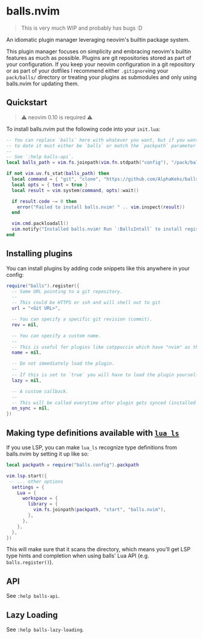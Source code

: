 # balls.nvim

> This is very much WIP and probably has bugs :D

An idiomatic plugin manager leveraging neovim's builtin package system.

This plugin manager focuses on simplicity and embracing neovim's builtin features as much as
possible. Plugins are git repositories stored as part of your configuration. If you keep your neovim
configuration in a git repository or as part of your dotfiles I recommend either `.gitignore`ing
your `pack/balls/` directory or treating your plugins as submodules and only using balls.nvim for
updating them.

## Quickstart

> ⚠️ neovim 0.10 is required ⚠️

To install balls.nvim put the following code into your `init.lua`:

```lua
-- You can replace `balls` here with whatever you want, but if you want balls.nvim to keep itself up
-- to date it must either be `balls` or match the `packpath` parameter you pass to `balls.setup()`.
--
-- See `:help balls-api`.
local balls_path = vim.fs.joinpath(vim.fn.stdpath("config"), "/pack/balls/start/balls.nvim")

if not vim.uv.fs_stat(balls_path) then
  local command = { "git", "clone", "https://github.com/AlphaKeks/balls.nvim", balls_path }
  local opts = { text = true }
  local result = vim.system(command, opts):wait()

  if result.code ~= 0 then
    error("Failed to install balls.nvim! " .. vim.inspect(result))
  end

  vim.cmd.packloadall()
  vim.notify("Installed balls.nvim! Run `:BallsIntall` to install registered plugins.")
end
```

## Installing plugins

You can install plugins by adding code snippets like this anywhere in your config:

```lua
require("balls").register({
  -- Some URL pointing to a git repository.
  --
  -- This could be HTTPS or ssh and will shell out to git
  url = "<Git URL>",

  -- You can specify a specific git revision (commit).
  rev = nil,

  -- You can specify a custom name.
  --
  -- This is useful for plugins like catppuccin which have "nvim" as their repo name
  name = nil,

  -- Do not immediately load the plugin.
  --
  -- If this is set to `true` you will have to load the plugin yourself using the |packadd| command.
  lazy = nil,

  -- A custom callback.
  --
  -- This will be called everytime after plugin gets synced (installed or updated).
  on_sync = nil,
})
```

## Making type definitions available with [`lua_ls`](https://github.com/LuaLS/lua-language-server)

If you use LSP, you can make `lua_ls` recognize type definitions from balls.nvim by setting it up
like so:

```lua
local packpath = require("balls.config").packpath

vim.lsp.start({
 -- ... other options
  settings = {
    Lua = {
      workspace = {
        library = {
          vim.fs.joinpath(packpath, "start", "balls.nvim"),
        },
      },
    },
  },
})
```

This will make sure that it scans the directory, which means you'll get LSP type hints and
completion when using balls' Lua API (e.g. `balls.register()`).

## API

See `:help balls-api`.

## Lazy Loading

See `:help balls-lazy-loading`.
